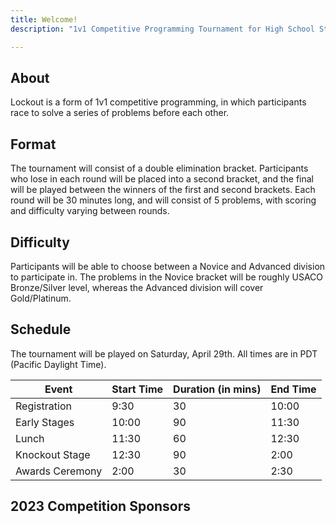 ```yaml
---
title: Welcome!
description: "1v1 Competitive Programming Tournament for High School Students across the USA."

---
```




## About
Lockout is a form of 1v1 competitive programming, in which participants race to solve a series of problems before each other.

## Format

The tournament will consist of a double elimination bracket. Participants who lose in each round will be placed into a second bracket, and the final will be played between the winners of the first and second brackets. Each round will be 30 minutes long, and will consist of 5 problems, with scoring and difficulty varying between rounds.

## Difficulty

Participants will be able to choose between a Novice and Advanced division to participate in. The problems in the Novice bracket will be roughly USACO Bronze/Silver level, whereas the Advanced division will cover Gold/Platinum.

## Schedule

The tournament will be played on Saturday, April 29th. All times are in PDT (Pacific Daylight Time).

| Event | Start Time | Duration (in mins) | End Time |
| --- | --- | --- | --- |
| Registration | 9:30 | 30 | 10:00 |
| Early Stages | 10:00 | 90 | 11:30 |
| Lunch | 11:30 | 60 | 12:30 |
| Knockout Stage | 12:30 | 90 | 2:00 |
| Awards Ceremony | 2:00 | 30 | 2:30 |


## 2023 Competition Sponsors
